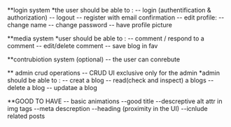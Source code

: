 \**login system
*the user should be able to :
-- login (authentification & authorization)
-- logout
-- register with email confirmation
-- edit profile:
-- change name
-- change password
-- have profile picture

\**media system
*user should be able to :
-- comment / respond to a comment
-- edit/delete comment
-- save blog in fav

\*\*contrubiotion system (optional)
-- the user can conrebute

\** admin crud operations
-- CRUD UI exclusive only for the admin
*admin should be able to :
-- creat a blog
-- read(check and inspect) a blogs
-- delete a blog
-- updatae a blog

\*\*GOOD TO HAVE
-- basic animations
--good title
--descreptive alt attr in img tags
--meta descreption
--heading (proximity in the UI)
--icnlude related posts
